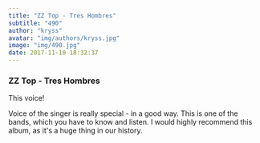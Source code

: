 ```yaml
---
title: "ZZ Top - Tres Hombres"
subtitle: "490"
author: "kryss"
avatar: "img/authors/kryss.jpg"
image: "img/490.jpg"
date: 2017-11-10 18:32:37
---
```


### ZZ Top - Tres Hombres
This voice!

Voice of the singer is really special - in a good way. This is one of the bands, which you have to know and listen. I would highly recommend this album, as it's a huge thing in our history.

